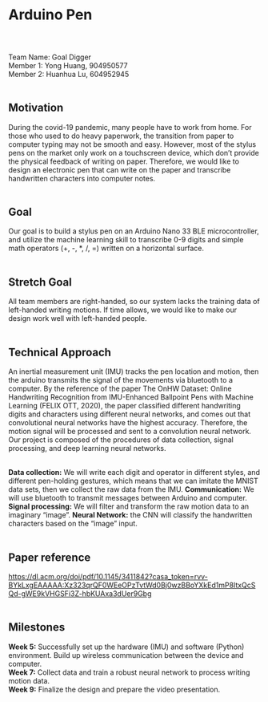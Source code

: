 # Arduino Pen
<br />

###
Team Name: Goal Digger <br />
Member 1: Yong Huang, 904950577 <br />
Member 2: Huanhua Lu, 604952945 <br /><br />

## Motivation
During the covid-19 pandemic, many people have to work from home. For those who used to do heavy paperwork, the transition from paper to computer typing may not be smooth and easy. However, most of the stylus pens on the market only work on a touchscreen device, which don’t provide the physical feedback of writing on paper. Therefore, we would like to design an electronic pen that can write on the paper and transcribe handwritten characters into computer notes.
<br />
<br />

## Goal
Our goal is to build a stylus pen on an Arduino Nano 33 BLE microcontroller, and utilize the machine learning skill to transcribe 0-9 digits and simple math operators (+, -, *, /, =)  written on a horizontal surface. 
<br />
<br />

## Stretch Goal
All team members are right-handed, so our system lacks the training data of left-handed writing motions. If time allows, we would like to make our design work well with left-handed people. 
<br />
<br />

## Technical Approach
An inertial measurement unit (IMU) tracks the pen location and motion, then the arduino transmits the signal of the movements via bluetooth to a computer.  By the reference of the paper The OnHW Dataset: Online Handwriting Recognition from IMU-Enhanced Ballpoint Pens with Machine Learning (FELIX OTT, 2020), the paper classified different handwriting digits and characters using different neural networks, and comes out that convolutional neural networks have the highest accuracy. Therefore, the motion signal will be processed and sent to a convolution neural network. 
Our project is composed of the procedures of data collection, signal processing, and deep learning neural networks. 
<br />
<br />

**Data collection:** We will write each digit and operator in different styles, and different pen-holding gestures, which means that we can imitate the MNIST data sets,  then we collect the raw data from the IMU.
**Communication:** We will use bluetooth to transmit messages between Arduino and computer. 
**Signal processing:** We will filter and transform the raw motion data to an imaginary “image”. 
**Neural Network:** the CNN will classify the handwritten characters based on the “image” input. 
<br />
<br />

## Paper reference
https://dl.acm.org/doi/pdf/10.1145/3411842?casa_token=rvv-BYkLxgEAAAAA:Xz323qrQF0WEeOPzTvtWd0Bj0wzBBoYXkEd1mP8ItxQcSQd-gWE9kVHGSFi3Z-hbKUAxa3dUer9Gbg
<br />
<br />

## Milestones
**Week 5:** Successfully set up the hardware (IMU) and software (Python) environment. Build up wireless communication between the device and computer. <br />
**Week 7:** Collect data and train a robust neural network to process writing motion data. <br />
**Week 9:** Finalize the design and prepare the video presentation. <br />
